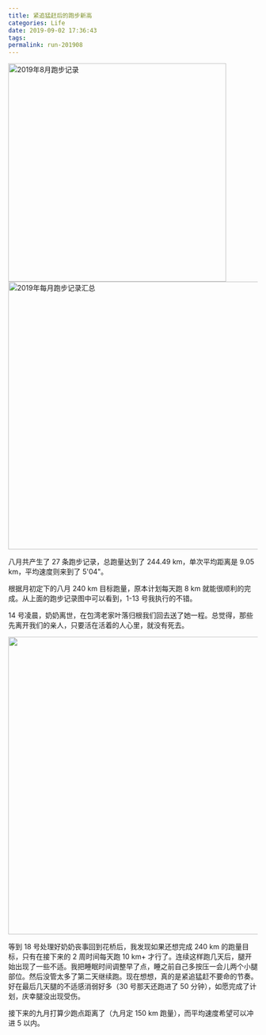 ```yaml
---
title: 紧追猛赶后的跑步新高
categories: Life
date: 2019-09-02 17:36:43
tags:
permalink: run-201908
---
```


<img src='https://i.loli.net/2019/09/02/EadMuYB6tJrlFH4.jpg' width='440' alt='2019年8月跑步记录' />

<img src='https://i.loli.net/2019/09/02/YeoAlPHy92CTXVM.jpg' width='540' alt='2019年每月跑步记录汇总' />

八月共产生了 27 条跑步记录，总跑量达到了 244.49 km，单次平均距离是 9.05 km，平均速度则来到了 5'04"。

<!-- more -->

根据月初定下的八月 240 km 目标跑量，原本计划每天跑 8 km 就能很顺利的完成。从上面的跑步记录图中可以看到，1-13 号我执行的不错。

14 号凌晨，奶奶离世，在包湾老家叶落归根我们回去送了她一程。总觉得，那些先离开我们的亲人，只要活在活着的人心里，就没有死去。

<img src='https://i.loli.net/2019/09/02/C2Mv5tbPjcLTx8k.jpg' width='600'/>

等到 18 号处理好奶奶丧事回到花桥后，我发现如果还想完成 240 km 的跑量目标，只有在接下来的 2 周时间每天跑 10 km+ 才行了。连续这样跑几天后，腿开始出现了一些不适。我把睡眠时间调整早了点，睡之前自己多按压一会儿两个小腿部位。然后没管太多了第二天继续跑。现在想想，真的是紧追猛赶不要命的节奏。好在最后几天腿的不适感消弱好多（30 号那天还跑进了 50 分钟），如愿完成了计划，庆幸腿没出现受伤。

接下来的九月打算少跑点距离了（九月定 150 km 跑量），而平均速度希望可以冲进 5 以内。